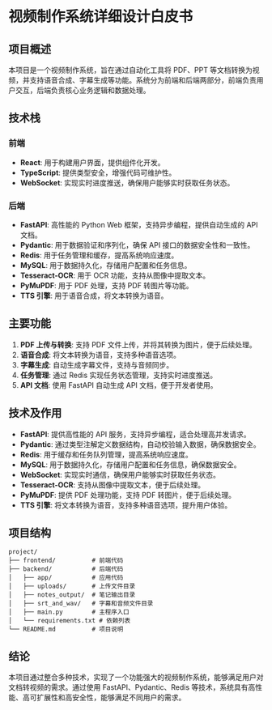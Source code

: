 # 视频制作系统详细设计白皮书

## 项目概述
本项目是一个视频制作系统，旨在通过自动化工具将 PDF、PPT 等文档转换为视频，并支持语音合成、字幕生成等功能。系统分为前端和后端两部分，前端负责用户交互，后端负责核心业务逻辑和数据处理。

## 技术栈
### 前端
- **React**: 用于构建用户界面，提供组件化开发。
- **TypeScript**: 提供类型安全，增强代码可维护性。
- **WebSocket**: 实现实时进度推送，确保用户能够实时获取任务状态。

### 后端
- **FastAPI**: 高性能的 Python Web 框架，支持异步编程，提供自动生成的 API 文档。
- **Pydantic**: 用于数据验证和序列化，确保 API 接口的数据安全性和一致性。
- **Redis**: 用于任务管理和缓存，提高系统响应速度。
- **MySQL**: 用于数据持久化，存储用户配置和任务信息。
- **Tesseract-OCR**: 用于 OCR 功能，支持从图像中提取文本。
- **PyMuPDF**: 用于 PDF 处理，支持 PDF 转图片等功能。
- **TTS 引擎**: 用于语音合成，将文本转换为语音。

## 主要功能
1. **PDF 上传与转换**: 支持 PDF 文件上传，并将其转换为图片，便于后续处理。
2. **语音合成**: 将文本转换为语音，支持多种语音选项。
3. **字幕生成**: 自动生成字幕文件，支持与音频同步。
4. **任务管理**: 通过 Redis 实现任务状态管理，支持实时进度推送。
5. **API 文档**: 使用 FastAPI 自动生成 API 文档，便于开发者使用。

## 技术及作用
- **FastAPI**: 提供高性能的 API 服务，支持异步编程，适合处理高并发请求。
- **Pydantic**: 通过类型注解定义数据结构，自动校验输入数据，确保数据安全。
- **Redis**: 用于缓存和任务队列管理，提高系统响应速度。
- **MySQL**: 用于数据持久化，存储用户配置和任务信息，确保数据安全。
- **WebSocket**: 实现实时通信，确保用户能够实时获取任务状态。
- **Tesseract-OCR**: 支持从图像中提取文本，便于后续处理。
- **PyMuPDF**: 提供 PDF 处理功能，支持 PDF 转图片，便于后续处理。
- **TTS 引擎**: 将文本转换为语音，支持多种语音选项，提升用户体验。

## 项目结构
```
project/
├── frontend/          # 前端代码
├── backend/           # 后端代码
│   ├── app/           # 应用代码
│   ├── uploads/       # 上传文件目录
│   ├── notes_output/  # 笔记输出目录
│   ├── srt_and_wav/   # 字幕和音频文件目录
│   ├── main.py        # 主程序入口
│   └── requirements.txt # 依赖列表
└── README.md          # 项目说明
```

## 结论
本项目通过整合多种技术，实现了一个功能强大的视频制作系统，能够满足用户对文档转视频的需求。通过使用 FastAPI、Pydantic、Redis 等技术，系统具有高性能、高可扩展性和高安全性，能够满足不同用户的需求。
